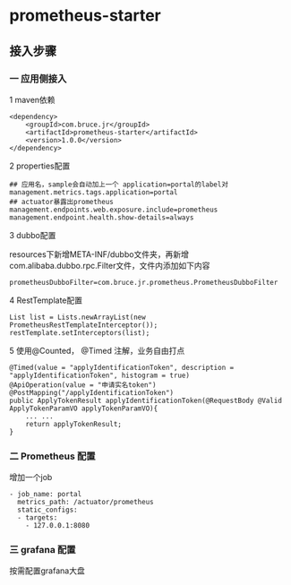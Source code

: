 # prometheus-starter

## 接入步骤
### 一 应用侧接入
1 maven依赖

```
<dependency>
    <groupId>com.bruce.jr</groupId>
    <artifactId>prometheus-starter</artifactId>
    <version>1.0.0</version>
</dependency>

```
2 properties配置

```
## 应用名，sample会自动加上一个 application=portal的label对
management.metrics.tags.application=portal
## actuator暴露出prometheus
management.endpoints.web.exposure.include=prometheus
management.endpoint.health.show-details=always
```

3 dubbo配置

resources下新增META-INF/dubbo文件夹，再新增com.alibaba.dubbo.rpc.Filter文件，文件内添加如下内容

```
prometheusDubboFilter=com.bruce.jr.prometheus.PrometheusDubboFilter
```

4 RestTemplate配置

```
List list = Lists.newArrayList(new PrometheusRestTemplateInterceptor());
restTemplate.setInterceptors(list);
```

5 使用@Counted， @Timed 注解，业务自由打点

```
@Timed(value = "applyIdentificationToken", description = "applyIdentificationToken", histogram = true)
@ApiOperation(value = "申请实名token")
@PostMapping("/applyIdentificationToken")
public ApplyTokenResult applyIdentificationToken(@RequestBody @Valid ApplyTokenParamVO applyTokenParamVO){
    ... ...
    return applyTokenResult;
}
```

### 二 Prometheus 配置
增加一个job

```
- job_name: portal
  metrics_path: /actuator/prometheus
  static_configs:
  - targets:
    - 127.0.0.1:8080
```

### 三 grafana 配置
按需配置grafana大盘
